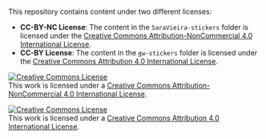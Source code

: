 This repository contains content under two different licenses:

- **CC-BY-NC License**: The content in the `SaraVieira-stickers` folder is licensed under the [Creative Commons Attribution-NonCommercial 4.0 International License](https://creativecommons.org/licenses/by-nc/4.0/).
- **CC-BY License**: The content in the `gw-stickers` folder is licensed under the [Creative Commons Attribution 4.0 International License](https://creativecommons.org/licenses/by/4.0/).

<a rel="license" href="http://creativecommons.org/licenses/by-nc/4.0/"><img alt="Creative Commons License" style="border-width:0" src="https://i.creativecommons.org/l/by-nc/4.0/80x15.png" /></a><br />This work is licensed under a <a rel="license" href="http://creativecommons.org/licenses/by-nc/4.0/">Creative Commons Attribution-NonCommercial 4.0 International License</a>.

<a rel="license" href="http://creativecommons.org/licenses/by/4.0/"><img alt="Creative Commons License" style="border-width:0" src="https://i.creativecommons.org/l/by/4.0/80x15.png" /></a><br />This work is licensed under a <a rel="license" href="http://creativecommons.org/licenses/by/4.0/">Creative Commons Attribution 4.0 International License</a>.